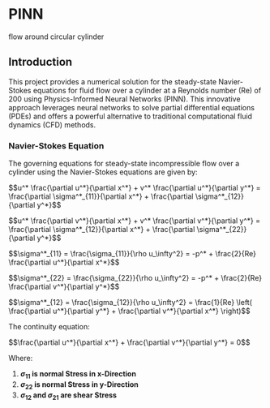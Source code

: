 # PINN
flow around circular cylinder
## Introduction 
This project provides a numerical solution for the steady-state Navier-Stokes equations for fluid flow over a cylinder at a Reynolds number (Re) of 200 using Physics-Informed Neural Networks (PINN). This innovative approach leverages neural networks to solve partial differential equations (PDEs) and offers a powerful alternative to traditional computational fluid dynamics (CFD) methods.

### Navier-Stokes Equation

The governing equations for steady-state incompressible flow over a cylinder using the Navier-Stokes equations are given by:

 <p>$$u^* \frac{\partial u^*}{\partial x^*} + v^* \frac{\partial u^*}{\partial y^*} = \frac{\partial \sigma^*_{11}}{\partial x^*} + \frac{\partial \sigma^*_{12}}{\partial y^*}$$</p>
<p>$$u^* \frac{\partial v^*}{\partial x^*} + v^* \frac{\partial v^*}{\partial y^*} = \frac{\partial \sigma^*_{12}}{\partial x^*} + \frac{\partial \sigma^*_{22}}{\partial y^*}$$</p>



  <p>$$\sigma^*_{11} = \frac{\sigma_{11}}{\rho u_\infty^2} = -p^* + \frac{2}{Re} \frac{\partial u^*}{\partial x^*}$$</p>
<p>$$\sigma^*_{22} = \frac{\sigma_{22}}{\rho u_\infty^2} = -p^* + \frac{2}{Re} \frac{\partial v^*}{\partial y^*}$$</p>
<p>$$\sigma^*_{12} = \frac{\sigma_{12}}{\rho u_\infty^2} = \frac{1}{Re} \left( \frac{\partial u^*}{\partial y^*} + \frac{\partial v^*}{\partial x^*} \right)$$</p>


<p>The continuity equation:</p>

<p>$$\frac{\partial u^*}{\partial x^*} + \frac{\partial v^*}{\partial y^*} = 0$$</p>
    
Where:
1. **$\sigma_{11}$ is normal Stress in x-Direction**
2. **$\sigma_{22}$ is normal Stress in y-Direction**
3. **$\sigma_{12}$ and $\sigma_{21}$ are shear Stress** 


 
